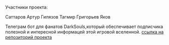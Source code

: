 Участники проекта:

Саттаров Артур
Гилязов Тагмир
Григорьев Яков

Телеграм бот для фанатов DarkSouls,который обеспечивает подписчика полезной и интересной информацей этой игровой вселенной.
[ссылка на репозиторий проекта](https://github.com/PrepConcedeITIS/DSAssistant)

